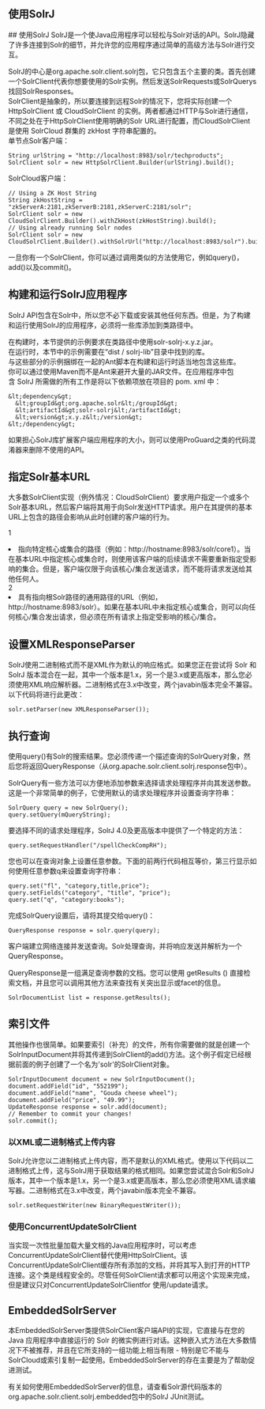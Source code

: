 ## 使用SolrJ 
<div class="content-intro view-box ">
## 使用SolrJ
SolrJ是一个使Java应用程序可以轻松与Solr对话的API。SolrJ隐藏了许多连接到Solr的细节，并允许您的应用程序通过简单的高级方法与Solr进行交互。  
  
SolrJ的中心是org.apache.solr.client.solrj包，它只包含五个主要的类。首先创建一个SolrClient代表你想要使用的Solr实例。然后发送SolrRequests或SolrQuerys找回SolrResponses。  
SolrClient是抽象的，所以要连接到远程Solr的情况下，您将实际创建一个 HttpSolrClient 或 CloudSolrClient 的实例。两者都通过HTTP与Solr进行通信，不同之处在于HttpSolrClient使用明确的Solr URL进行配置，而CloudSolrClient是使用 SolrCloud 群集的 zkHost 字符串配置的。  
单节点Solr客户端：  
```
String urlString = "http://localhost:8983/solr/techproducts";
SolrClient solr = new HttpSolrClient.Builder(urlString).build();
```
SolrCloud客户端：  
```
// Using a ZK Host String
String zkHostString = "zkServerA:2181,zkServerB:2181,zkServerC:2181/solr";
SolrClient solr = new CloudSolrClient.Builder().withZkHost(zkHostString).build();
// Using already running Solr nodes
SolrClient solr = new CloudSolrClient.Builder().withSolrUrl("http://localhost:8983/solr").build();
```
一旦你有一个SolrClient，你可以通过调用类似的方法使用它，例如query()，add()以及commit()。  
## 构建和运行SolrJ应用程序
SolrJ API包含在Solr中，所以您不必下载或安装其他任何东西。但是，为了构建和运行使用SolrJ的应用程序，必须将一些库添加到类路径中。  
  
在构建时，本节提供的示例要求在类路径中使用solr-solrj-x.y.z.jar。  
在运行时，本节中的示例需要在“dist / solrj-lib”目录中找到的库。  
与这些部分的示例捆绑在一起的Ant脚本在构建和运行时适当地包含这些库。  
你可以通过使用Maven而不是Ant来避开大量的JAR文件。在应用程序中包含 SolrJ 所需做的所有工作是将以下依赖项放在项目的 pom. xml 中：  
```
&lt;dependency&gt;
  &lt;groupId&gt;org.apache.solr&lt;/groupId&gt;
  &lt;artifactId&gt;solr-solrj&lt;/artifactId&gt;
  &lt;version&gt;x.y.z&lt;/version&gt;
&lt;/dependency&gt;
```
如果担心SolrJ库扩展客户端应用程序的大小，则可以使用ProGuard之类的代码混淆器来删除不使用的API。  
## 指定Solr基本URL
大多数SolrClient实现（例外情况：CloudSolrClient）要求用户指定一个或多个Solr基本URL，然后客户端将其用于向Solr发送HTTP请求。用户在其提供的基本URL上包含的路径会影响从此时创建的客户端的行为。  
  
1 <li>指向特定核心或集合的路径（例如：http://hostname:8983/solr/core1）。当在基本URL中指定核心或集合时，则使用该客户端的后续请求不需要重新指定受影响的集合。但是，客户端仅限于向该核心/集合发送请求，而不能将请求发送给其他任何人。</li>2 <li>具有指向根Solr路径的通用路径的URL（例如，http://hostname:8983/solr）。如果在基本URL中未指定核心或集合，则可以向任何核心/集合发出请求，但必须在所有请求上指定受影响的核心/集合。</li>
## 设置XMLResponseParser
SolrJ使用二进制格式而不是XML作为默认的响应格式。如果您正在尝试将 Solr 和 SolrJ 版本混合在一起，其中一个版本是1.x，另一个是3.x或更高版本，那么您必须使用XML响应解析器。二进制格式在3.x中改变，两个javabin版本完全不兼容。以下代码将进行此更改：  
  
```
solr.setParser(new XMLResponseParser());
```
## 执行查询
使用query()有Solr的搜索结果。您必须传递一个描述查询的SolrQuery对象，然后您将返回QueryResponse（从org.apache.solr.client.solrj.response包中）。  
  
SolrQuery有一些方法可以方便地添加参数来选择请求处理程序并向其发送参数。这是一个非常简单的例子，它使用默认的请求处理程序并设置查询字符串：  
```
SolrQuery query = new SolrQuery();
query.setQuery(mQueryString);
```
要选择不同的请求处理程序，SolrJ 4.0及更高版本中提供了一个特定的方法：  
```
query.setRequestHandler("/spellCheckCompRH");
```
您也可以在查询对象上设置任意参数。下面的前两行代码相互等价，第三行显示如何使用任意参数q来设置查询字符串：  
```
query.set("fl", "category,title,price");
query.setFields("category", "title", "price");
query.set("q", "category:books");
```
完成SolrQuery设置后，请将其提交给query()：  
```
QueryResponse response = solr.query(query);
```
客户端建立网络连接并发送查询。Solr处理查询，并将响应发送并解析为一个QueryResponse。  
  
QueryResponse是一组满足查询参数的文档。您可以使用 getResults () 直接检索文档，并且您可以调用其他方法来查找有关突出显示或facet的信息。  
```
SolrDocumentList list = response.getResults();
```
## 索引文件
其他操作也很简单。如果要索引（补充）的文件，所有你需要做的就是创建一个SolrInputDocument并将其传递到SolrClient的add()方法。这个例子假定已经根据前面的例子创建了一个名为'solr'的SolrClient对象。  
```
SolrInputDocument document = new SolrInputDocument();
document.addField("id", "552199");
document.addField("name", "Gouda cheese wheel");
document.addField("price", "49.99");
UpdateResponse response = solr.add(document);
// Remember to commit your changes!
solr.commit();
```
### 以XML或二进制格式上传内容
SolrJ允许您以二进制格式上传内容，而不是默认的XML格式。使用以下代码以二进制格式上传，这与SolrJ用于获取结果的格式相同。如果您尝试混合Solr和SolrJ版本，其中一个版本是1.x，另一个是3.x或更高版本，那么您必须使用XML请求编写器。二进制格式在3.x中改变，两个javabin版本完全不兼容。  
```
solr.setRequestWriter(new BinaryRequestWriter());
```
### 使用ConcurrentUpdateSolrClient
当实现一次性批量加载大量文档的Java应用程序时，可以考虑ConcurrentUpdateSolrClient替代使用HttpSolrClient。该ConcurrentUpdateSolrClient缓存所有添加的文档，并将其写入到打开的HTTP连接。这个类是线程安全的。尽管任何SolrClient请求都可以用这个实现来完成，但是建议只对ConcurrentUpdateSolrClientfor 使用/update请求。  
  
## EmbeddedSolrServer
本EmbeddedSolrServer类提供SolrClient客户端API的实现，它直接与在您的 Java 应用程序中直接运行的 Solr 的微实例进行对话。这种嵌入式方法在大多数情况下不被推荐，并且在它所支持的一组功能上相当有限 - 特别是它不能与SolrCloud或索引复制一起使用。EmbeddedSolrServer的存在主要是为了帮助促进测试。  
  
有关如何使用EmbeddedSolrServer的信息，请查看Solr源代码版本的org.apache.solr.client.solrj.embedded包中的SolrJ JUnit测试。  
